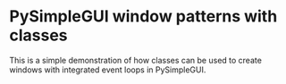 # PySimpleGUI window patterns with classes

This is a simple demonstration of how classes can be used to create windows with integrated event loops in PySimpleGUI.